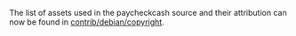 The list of assets used in the paycheckcash source and their attribution can now be found in [contrib/debian/copyright](../contrib/debian/copyright).
